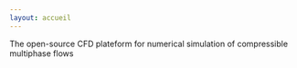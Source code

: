 ```yaml
---
layout: accueil
---
```


<div id="subtitle">The open-source CFD plateform for numerical simulation of compressible multiphase flows </div>

